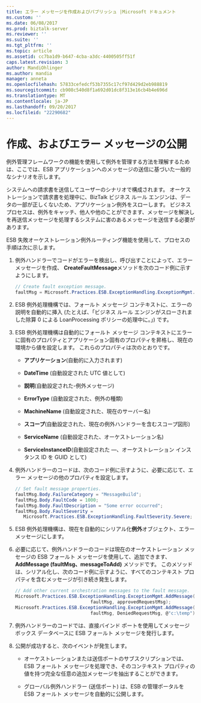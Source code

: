 ```yaml
---
title: エラー メッセージを作成およびパブリッシュ |Microsoft ドキュメント
ms.custom: ''
ms.date: 06/08/2017
ms.prod: biztalk-server
ms.reviewer: ''
ms.suite: ''
ms.tgt_pltfrm: ''
ms.topic: article
ms.assetid: cc7ba1d9-b647-4cba-a3dc-4400505ff51f
caps.latest.revision: 3
author: MandiOhlinger
ms.author: mandia
manager: anneta
ms.openlocfilehash: 57833cefedcf53b7355c17cf97d429d2eb988819
ms.sourcegitcommit: cb908c540d8f1a692d01dc8f313e16cb4b4e696d
ms.translationtype: MT
ms.contentlocale: ja-JP
ms.lasthandoff: 09/20/2017
ms.locfileid: "22290682"
---
```

# <a name="creating-and-publishing-fault-messages"></a>作成、およびエラー メッセージの公開
例外管理フレームワークの機能を使用して例外を管理する方法を理解するためは、ここでは、ESB アプリケーションへのメッセージの送信に基づいた一般的なシナリオを示します。  
  
 システムへの請求書を送信してユーザーのシナリオで構成されます。 オーケストレーションで請求書を処理中に、BizTalk ビジネス ルール エンジンは、データの一部が正しくないため、アプリケーション例外をスローします。 ビジネス プロセスは、例外をキャッチ、他人や他のことができます、メッセージを解決しを再送信メッセージを処理するシステムに害のあるメッセージを送信する必要があります。  
  
 ESB 失敗オーケストレーション例外ルーティング機能を使用して、プロセスの手順は次に示します。  
  
1.  例外ハンドラーでコードがエラーを検出し、呼び出すことによって、エラー メッセージを作成、 **CreateFaultMessage**メソッドを次のコード例に示すようにします。  
  
    ```csharp  
    // Create fault exception message.  
    faultMsg = Microsoft.Practices.ESB.ExceptionHandling.ExceptionMgmt.CreateFaultMessage();  
    ```  
  
2.  ESB 例外処理機構では、フォールト メッセージ コンテキストに、エラーの説明を自動的に挿入 (たとえば、「ビジネス ルール エンジンがスローされました除算 0 による LoanProcessing ポリシーの処理中に。」) です。  
  
3.  ESB 例外処理機構は自動的にフォールト メッセージ コンテキストにエラーに固有のプロパティとアプリケーション固有のプロパティを昇格し、現在の環境から値を設定します。 これらのプロパティは次のとおりです。  
  
    -   **アプリケーション**(自動的に入力されます)  
  
    -   **DateTime** (自動設定された UTC 値として)  
  
    -   **説明**(自動設定された-例外メッセージ)  
  
    -   **ErrorType** (自動設定された、例外の種類)  
  
    -   **MachineName** (自動設定された、現在のサーバー名)  
  
    -   **スコープ**(自動設定された、現在の例外ハンドラーを含むスコープ図形)  
  
    -   **ServiceName** (自動設定された、オーケストレーション名)  
  
    -   **ServiceInstanceID**(自動設定された —、オーケストレーション インスタンス ID を GUID として)  
  
4.  例外ハンドラーのコードは、次のコード例に示すように、必要に応じて、エラー メッセージの他のプロパティを設定します。  
  
    ```csharp  
    // Set fault message properties.  
    faultMsg.Body.FailureCategory = "MessageBuild";  
    faultMsg.Body.FaultCode = 1000;  
    faultMsg.Body.FaultDescription = "Some error occurred";  
    faultMsg.Body.FaultSeverity =  
       Microsoft.Practices.ESB.ExceptionHandling.FaultSeverity.Severe;  
    ```  
  
5.  ESB 例外処理機構は、現在を自動的にシリアル化**例外**オブジェクト、エラー メッセージにします。  
  
6.  必要に応じて、例外ハンドラーのコードは現在のオーケストレーション メッセージの ESB フォールト メッセージを使用して、追加できます、 **AddMessage (faultMsg、messageToAdd)** メソッドです。 このメソッドは、シリアル化し、次のコード例に示すように、すべてのコンテキスト プロパティを含むメッセージが引き続き発生します。  
  
    ```csharp  
    // Add other current orchestration messages to the fault message.  
    Microsoft.Practices.ESB.ExceptionHandling.ExceptionMgmt.AddMessage(  
                                faultMsg, approvedRequestMsg);  
    Microsoft.Practices.ESB.ExceptionHandling.ExceptionMgmt.AddMessage(  
                                faultMsg, DeniedRequestMsg, @"c:\temp");  
    ```  
  
7.  例外ハンドラーのコードでは、直接バインド ポートを使用してメッセージ ボックス データベースに ESB フォールト メッセージを発行します。  
  
8.  公開が成功すると、次のイベントが発生します。  
  
    -   オーケストレーションまたは送信ポートのサブスクリプションでは、ESB フォールト メッセージを処理でき、そのコンテキスト プロパティの値を持つ完全な任意の追加メッセージを抽出することができます。  
  
    -   グローバル例外ハンドラー (送信ポート) は、ESB の管理ポータルを ESB フォールト メッセージを自動的に公開します。